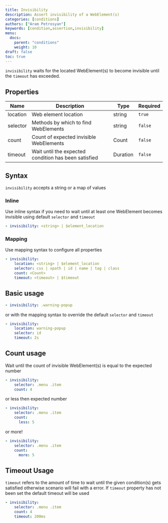 ```yaml
---
title: Invisibility
description: Assert invisibility of a WebElement(s)
categories: [conditions]
authors: ["Aram Petrosyan"]
keywords: [condition,assertion,invisibility]
menu:
  docs:
    parent: "conditions"
    weight: 10
draft: false
toc: true    
---
```


`invisibility` waits for the located WebElement(s) to become invisible until the `timeout` has exceeded.

## Properties

Name|Description|Type|Required
---|---|---|---
location|Web element location|string|`true`
selector|Methods by which to find WebElements|string|`false`
count|Count of expected invisible WebElements|Count|`false`
timeout|Wait until the expected condition has been satisfied|Duration|`false`

## Syntax

`invisibility` accepts a string or a map of values

### Inline

Use inline syntax if you need to wait until at least one WebElement becomes invisible using default `selector` and `timeout`

```yaml
- invisibility: <string> | $element_location
```

### Mapping

Use mapping syntax to configure all properties

```yaml
- invisibility:
    location: <string> | $element_location
    selector: css | xpath | id | name | tag | class
    count: <Count>
    timeout: <timeout> | $timeout
```

## Basic usage

```yaml
- invisibility: .warning-popup
```

or with the mapping syntax to override the default `selector` and `timeout`

```yaml
- invisibility:
    location: warning-popup
    selector: id
    timeout: 2s
```

## Count usage

Wait until the count of invisible WebElement(s) is equal to the expected number

```yaml
- invisibility:
    selector: .menu .item
    count: 4
```

or less then expected number

```yaml
- invisibility:
    selector: .menu .item
    count:
      less: 5
```

or more!

```yaml
- invisibility:
    selector: .menu .item
    count:
      more: 5
```

## Timeout Usage

`timeout` refers to the amount of time to wait until the given condition(s) gets satisfied otherwise scenario will fail with a error. If `timeout` property has not been set the default timeout will be used

```yaml
- invisibility:
    selector: .menu .item
    count: 4
    timeout: 200ms
```
